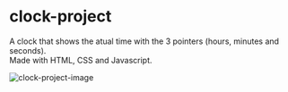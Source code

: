 # clock-project
A clock that shows the atual time with the 3 pointers (hours, minutes and seconds).<br/>
Made with HTML, CSS and Javascript.

![clock-project-image](../assets/clock-project.png?raw=true)
